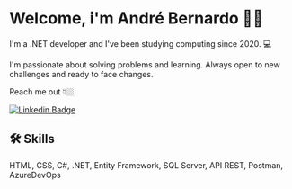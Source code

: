 # Welcome, i'm André Bernardo 👨‍💻

I'm a .NET developer and I've been studying computing since 2020. 💻

I'm passionate about solving problems and learning. Always open to new challenges and ready to face changes.

Reach me out 👇🏼

[![Linkedin Badge](https://img.shields.io/badge/-LinkedIn-blue?style=flat-square&logo=Linkedin&logoColor=white&link=https://www.linkedin.com/in/abmendes/)](https://www.linkedin.com/in/abmendes/)


## 🛠 Skills
HTML, CSS, C#, .NET, Entity Framework, SQL Server, API REST, Postman, AzureDevOps

